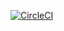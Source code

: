 [![CircleCI](https://circleci.com/gh/h4nyu/mlboard/tree/master.svg?style=svg)](https://circleci.com/gh/h4nyu/mlboard/tree/master)
